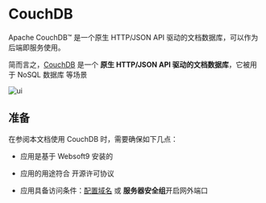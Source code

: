 # CouchDB

Apache CouchDB™ 是一个原生 HTTP/JSON API 驱动的文档数据库，可以作为后端即服务使用。

简而言之，[CouchDB](https://couchdb.apache.org/) 是一个 **原生 HTTP/JSON API 驱动的文档数据库**，它被用于 NoSQL 数据库  等场景


![ui](https://libs.websoft9.com/Websoft9/DocsPicture/zh/couchdb/couchdb-gui-websoft9.png)


## 准备

在参阅本文档使用 CouchDB 时，需要确保如下几点：

- 应用是基于 Websoft9 安装的

- 应用的用途符合 [](https://opensource.org/licenses/Apache-2.0) 开源许可协议

- 应用具备访问条件：[配置域名](./guide/appsetdomain) 或 **服务器安全组**开启网外端口